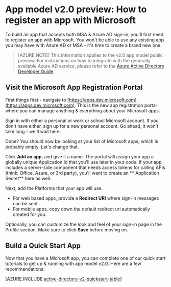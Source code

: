 <properties
    pageTitle="App Model v2.0 | Microsoft Azure"
    description="How to register an  app with Microsoft for enabling sign-in and integrating apps with app model v2.0."
    services="active-directory"
    documentationCenter=""
    authors="dstrockis"
    manager="mbaldwin"
    editor=""/>

<tags
    ms.service="active-directory"
    ms.workload="identity"
    ms.tgt_pltfrm="na"
    ms.devlang="na"
    ms.topic="article"
    ms.date="12/09/2015"
    ms.author="dastrock"/>

# App model v2.0 preview: How to register an app with Microsoft

To build an app that accepts both MSA & Azure AD sign-in, you'll first need to register an app with Microsoft.  You won't be able to use any existing app you may have with Azure AD or MSA - it's time to create a brand new one.

> [AZURE.NOTE]
    This information applies to the v2.0 app model public preview.  For instructions on how to integrate with the generally available Azure AD service, please refer to the [Azure Active Directory Developer Guide](active-directory-developers-guide.md).

## Visit the Microsoft  App Registration Portal
First things first - navigate to [https://apps.dev.microsoft.com](https://apps.dev.microsoft.com).  This is the new app registration portal where you can manage anything & everything about your Microsoft apps.

Sign in with either a personal or work or school Microsoft account.  If you don't have either, sign up for a new personal account. Go ahead, it won't take long - we'll wait here.

Done? You should now be looking at your list of Microsoft apps, which is probably empty.  Let's change that.

<!-- TODO: Verify strings here -->
Click **Add an app**, and give it a name.  The portal will assign your app a
globally unique  Application Id that you'll use later in your code.  If your app includes a server-side component that needs access tokens for calling APIs
(think: Office, Azure, or 3rd party), you'll want to create an ** Application
Secret** here as well.
<!-- TODO: Link for app secrets -->

Next, add the Platforms that your app will use.
- For web based apps, provide a **Redirect URI** where sign-in messages can be sent.
- For mobile apps, copy down the default redirect uri automatically created for you.

Optionally, you can customize the look and feel of your sign-in page in the Profile section.  Make sure to click **Save** before moving on.

## Build a Quick Start App
Now that you have a Microsoft app, you can complete one of our quick start
tutorials to get up & running with app model v2.0.  Here are a few
recommendations:

[AZURE.INCLUDE [active-directory-v2-quickstart-table](../../includes/active-directory-v2-quickstart-table.md)]



